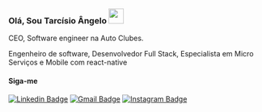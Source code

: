### Olá, Sou Tarcísio Ângelo <img src="https://media.giphy.com/media/hvRJCLFzcasrR4ia7z/giphy.gif" width="30" >

CEO, Software engineer na Auto Clubes.

Engenheiro de software, Desenvolvedor Full Stack, Especialista em Micro Serviços e Mobile com react-native


#### Siga-me

[![Linkedin Badge](https://img.shields.io/badge/-Linkedin-blue?style=flat-square&logo=Linkedin&logoColor=white&link=https://www.linkedin.com/in/tarcisioangelo/)](https://www.linkedin.com/in/tarcisioangelo/) 
[![Gmail Badge](https://img.shields.io/badge/-Gmail-c14438?style=flat-square&logo=Gmail&logoColor=white&link=mailto:tarcisio.angelo@gmail.com)](mailto:tarcisio.angelo@gmail.com)
[![Instagram Badge](https://img.shields.io/badge/-Instagram-purple?style=flat-square&logo=Instagram&logoColor=white&link=https://www.instagram.com/tarcisioangelo/)](https://www.instagram.com/tarcisioangelo/)
